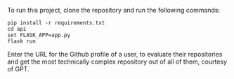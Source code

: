 To run this project, clone the repository and run the following commands:
```
pip install -r requirements.txt
cd api
set FLASK_APP=app.py
flask run
```

Enter the URL for the Github profile of a user, to evaluate their repositories and get the most technically complex repository out of all of them, courtesy of GPT.